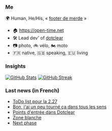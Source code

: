 ### Me

🌍 Human, He/His, « [footer de merde](https://open-time.net/post/2013/07/17/La-veritable-histoire-du-Footer-de-merde-) » 
* 🏠 https://open-time.net 
* 🛠️ Lead dev' of [dotclear](https://git.dotclear.org/dev/dotclear)
* 📷 photo, 🚲 vélo, 🏍️ moto 
* 🇫🇷 native, 🇬🇧 speaking, 🇪🇺 living

### Insights

[![GitHub Stats](https://github-readme-stats-sigma-five.vercel.app/api?username=franck-paul)](https://github.com/franck-paul)
[![GitHub Streak](https://github-readme-streak-stats.herokuapp.com?user=franck-paul)](https://git.io/streak-stats)

### Last news (in French)

<!-- BLOG-POST-LIST:START -->
- [ToDo list pour la 2.27](https://open-time.net/post/2023/06/21/ToDo-list-pour-la-2.27)
- [Bon, j&#39;ai un peu tourné ça dans tous les sens](https://open-time.net/post/2023/06/20/Bon%2C-j-ai-un-peu-tourn%C3%A9-%C3%A7a-dans-tous-les-sens)
- [Points d&#39;entrée dans Dotclear](https://open-time.net/post/2023/06/20/Points-d-entr%C3%A9e-dans-Dotclear)
- [Zone blanche](https://open-time.net/post/2023/06/19/Zone-blanche)
- [Next phase](https://open-time.net/post/2023/06/18/Next-phase)
<!-- BLOG-POST-LIST:END -->
